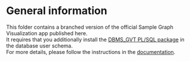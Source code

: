 # General information

This folder contains a branched version of the official Sample Graph Visualization app published here.  
It requires that you additionally install the [DBMS_GVT PL/SQL package](https://github.com/oracle/apex/blob/23.2/plugins/region/graph-visualization/optional-23ai-only/gvt_sqlgraph_to_json.sql) in the database user schema.  
For more details, please follow the instructions in the [documentation](https://docs.oracle.com/en/database/oracle/property-graph/24.2/spgdg/getting-started-apex-graph-visualization-plug.html).
